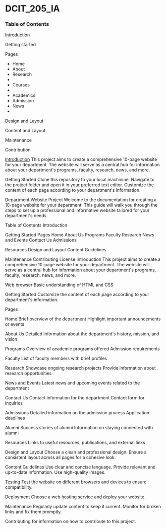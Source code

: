 # DCIT_205_IA
<body>
<h3>
Table of Contents
</h3>

<p>
 Introduction
</p>
<p>
Getting started
</p>


<p>
Pages
</p>
<ul>
                <li>Home</li>
                <li>About</li>
                <li>Research<li>
                <li>Courses<li>
               <li>Academics</li>
                <li>Admission</li>
                <li>News<li>
   </ul>

   <p>
   Design and Layout
   </p>
   <p>
   Content and Layout
   </p>
   <p>
   Maintenance
   </p>
   <p>
   Contribution
   </p>


<u>Introduction</u>
This project aims to create a comprehensive 10-page website for your department. The website will serve as a central hub for information about your department's programs, faculty, research, news, and more.

Getting Started
Clone this repository to your local machinine.
Navigate to the project folder and open it in your preferred text editor.
Customize the content of each page according to your department's information.


Department Website Project
Welcome to the documentation for creating a 10-page website for your department. This guide will walk you through the steps to set up a professional and informative website tailored for your department's needs.

Table of Contents
Introduction

Getting Started
Pages
Home
About Us
Programs
Faculty
Research
News and Events
Contact Us
Admissions

Resources
Design and Layout
Content Guidelines

Maintenance
Contributing
License
Introduction
This project aims to create a comprehensive 10-page website for your department. The website will serve as a central hub for information about your department's programs, faculty, research, news, and more.

Web browser
Basic understanding of HTML and CSS

Getting Started
Customize the content of each page according to your department's information.

Pages

Home
Brief overview of the department
Highlight important announcements or events

About Us
Detailed information about the department's history, mission, and vision

Programs
Overview of academic programs offered
Admission requirements

Faculty
List of faculty members with brief profiles

Research
Showcase ongoing research projects
Provide information about research opportunities

News and Events
Latest news and upcoming events related to the department

Contact Us
Contact information for the department
Contact form for inquiries

Admissions
Detailed information on the admission process
Application deadlines

Alumni
Success stories of alumni
Information on staying connected with alumni

Resources
Links to useful resources, publications, and external links

Design and Layout
Choose a clean and professional design.
Ensure a consistent layout across all pages for a cohesive look.

Content Guidelines
Use clear and concise language.
Provide relevant and up-to-date information.
Use high-quality images.

Testing
Test the website on different browsers and devices to ensure compatibility.

Deployment
Choose a web hosting service and deploy your website.

Maintenance
Regularly update content to keep it current.
Monitor for broken links and fix them promptly.

Contributing
for information on how to contribute to this project.
</body>